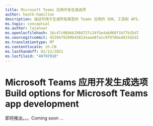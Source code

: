 ```yaml
---
title: Microsoft Teams 应用开发生成选项
author: heath-hamilton
description: 描述可用于生成所有类型的 Teams 应用的 SDK、工具和 API。
ms.topic: conceptual
ms.author: lajanuar
ms.openlocfilehash: 16c47c06bbb298d727c24f5e4ab068f1bf7b35d7
ms.sourcegitcommit: 4539479289b43812eaae07a1c0f878bed815d2d2
ms.translationtype: MT
ms.contentlocale: zh-CN
ms.lasthandoff: 01/12/2021
ms.locfileid: "49797910"
---
```

# <a name="build-options-for-microsoft-teams-app-development"></a><span data-ttu-id="c01cf-103">Microsoft Teams 应用开发生成选项</span><span class="sxs-lookup"><span data-stu-id="c01cf-103">Build options for Microsoft Teams app development</span></span>

<span data-ttu-id="c01cf-104">即将推出。。。</span><span class="sxs-lookup"><span data-stu-id="c01cf-104">Coming soon ...</span></span>
